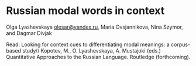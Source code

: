 # Russian modal words in context

Olga Lyashevskaya <olesar@yandex.ru>, Maria Ovsjannikova, Nina Szymor, and Dagmar Divjak

Read:
Looking for context cues to differentiating modal meanings: a corpus-based study// Kopotev, M., O. Lyashevskaya, A. Mustajoki (eds.) Quantitative Approaches to the Russian Language. Routledge (forthcoming).
